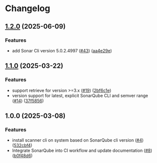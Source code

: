# Changelog

## [1.2.0](https://github.com/SylvainDumas/setup-sonar-scanner/compare/v1.1.0...v1.2.0) (2025-06-09)


### Features

* add Sonar Cli version 5.0.2.4997 ([#43](https://github.com/SylvainDumas/setup-sonar-scanner/issues/43)) ([aa4e29e](https://github.com/SylvainDumas/setup-sonar-scanner/commit/aa4e29e09fc353c35f1034a0adbe120110e01e2e))

## [1.1.0](https://github.com/SylvainDumas/setup-sonar-scanner/compare/v1.0.0...v1.1.0) (2025-03-22)


### Features

* support retrieve for version &gt;=3.x ([#19](https://github.com/SylvainDumas/setup-sonar-scanner/issues/19)) ([2bf6c1e](https://github.com/SylvainDumas/setup-sonar-scanner/commit/2bf6c1eb0242aef670727d0576e171495686a8fc))
* version support for latest, explicit SonarQube CLI and semver range ([#14](https://github.com/SylvainDumas/setup-sonar-scanner/issues/14)) ([37f5856](https://github.com/SylvainDumas/setup-sonar-scanner/commit/37f58567843607ebfcea1419aa73b791daccd718))

## 1.0.0 (2025-03-08)

### Features

* install scanner cli on system based on SonarQube cli version ([#4](https://github.com/SylvainDumas/setup-sonar-scanner/issues/4)) ([532cbf4](https://github.com/SylvainDumas/setup-sonar-scanner/commit/532cbf4c93cddd3a9333c07ee2f9080c00022351))
* Integrate SonarQube into CI workflow and update documentation ([#8](https://github.com/SylvainDumas/setup-sonar-scanner/issues/8)) ([b0f48d6](https://github.com/SylvainDumas/setup-sonar-scanner/commit/b0f48d6f1e01c4ff4c1ef9ba5d001662735bbe38))
